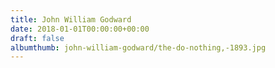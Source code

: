 ```yaml
---
title: John William Godward
date: 2018-01-01T00:00:00+00:00
draft: false
albumthumb: john-william-godward/the-do-nothing,-1893.jpg
---
```

